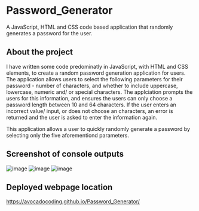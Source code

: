 # Password_Generator
A JavaScript, HTML and CSS code based application that randomly generates a password for the user.

## About the project
I have written some code predominatly in JavaScript, with HTML and CSS elements, to create a random password
generation application for users. The application allows users to select the following parameters for their 
password - number of characters, and whether to include uppercase, lowercase, numeric and/ or special characters.
The applciation prompts the users for this information, and ensures the users can only choose a password length
between 10 and 64 characters. If the user enters an incorrect value/ input, or does not choose an characters, an error is returned and the user is asked to enter the information again.

This application allows a user to quickly randomly generate a password by selecting only the five aforementiond parameters.

## Screenshot of console outputs
![image](https://user-images.githubusercontent.com/116954089/205936752-7a9cac57-6dc4-4422-bb53-3fb3689a39ce.png)
![image](https://user-images.githubusercontent.com/116954089/205936823-c936a8b0-583b-4c41-b54b-0a607e1d3a68.png)
![image](https://user-images.githubusercontent.com/116954089/205936883-4466f035-b099-4d5d-b7b0-31dc35e7fa34.png)


## Deployed webpage location
https://avocadocoding.github.io/Password_Generator/
